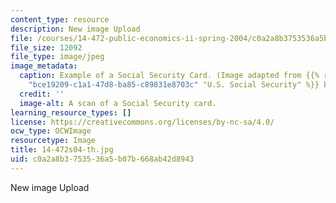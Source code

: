```yaml
---
content_type: resource
description: New image Upload
file: /courses/14-472-public-economics-ii-spring-2004/c0a2a8b3753536a5b07b668ab42d8943_14-472s04-th.jpg
file_size: 12092
file_type: image/jpeg
image_metadata:
  caption: Example of a Social Security Card. (Image adapted from {{% resource_link
    "bce19209-c1a1-47d8-ba85-c89831e8703c" "U.S. Social Security" %}} by Daniel Bersak.)
  credit: ''
  image-alt: A scan of a Social Security card.
learning_resource_types: []
license: https://creativecommons.org/licenses/by-nc-sa/4.0/
ocw_type: OCWImage
resourcetype: Image
title: 14-472s04-th.jpg
uid: c0a2a8b3-7535-36a5-b07b-668ab42d8943
---
```

New image Upload